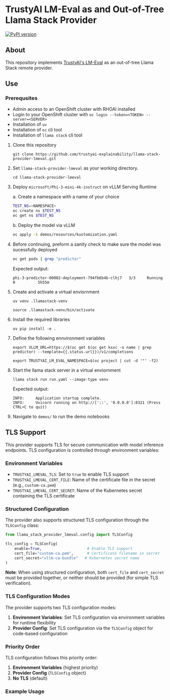 # TrustyAI LM-Eval as and Out-of-Tree Llama Stack Provider

[![PyPI version](https://img.shields.io/pypi/v/llama_stack_provider_lmeval.svg)](https://pypi.org/project/llama-stack-provider-lmeval/)

## About
This repository implements [TrustyAI's LM-Eval](https://trustyai-explainability.github.io/trustyai-site/main/lm-eval-tutorial.html) as an out-of-tree Llama Stack remote provider.

## Use
### Prerequsites
* Admin access to an OpenShift cluster with RHOAI installed
* Login to your OpenShift cluster with `oc login --token=<TOKEN> --server=<SERVER>`
* Installation of `uv`
* Installation of `oc` cli tool
* Installation of `llama stack` cli tool

1. Clone this repository
    ```
    git clone https://github.com/trustyai-explainability/llama-stack-provider-lmeval.git
    ```

2. Set `llama-stack-provider-lmeval` as your working directory.
    ```
    cd llama-stack-provider-lmeval
    ```

3. Deploy `microsoft/Phi-3-mini-4k-instruct` on vLLM Serving Runtime

    a. Create a namespace with a name of your choice
    ```bash
    TEST_NS=<NAMESPACE>
    oc create ns $TEST_NS
    oc get ns $TEST_NS
    ```

    b. Deploy the model via vLLM
    ```bash
    oc apply -k demos/resources/kustomization.yaml
    ```

4. Before continuing, preform a sanity check to make sure the model was sucessfully deployed
    ```bash
    oc get pods | grep "predictor"
    ```

    Expected output:
    ```
    phi-3-predictor-00002-deployment-794fb6b4b-clhj7   3/3     Running   0          5h55m
    ```

5. Create and activate a virtual enviornment
    ```
    uv venv .llamastack-venv
    ```

    ```
    source .llamastack-venv/bin/activate
    ```

6. Install the required libraries
    ```
    uv pip install -e .
    ```

7. Define the following ennvironment variables
    ```
    export VLLM_URL=https://$(oc get $(oc get ksvc -o name | grep predictor) --template={{.status.url}})/v1/completions

    export TRUSTYAI_LM_EVAL_NAMESPACE=$(oc project | cut -d '"' -f2)
    ```

8. Start the llama stack server in a virtual enviornment
    ```
    llama stack run run.yaml --image-type venv
    ```

    Expected output:
    ```
    INFO:     Application startup complete.
    INFO:     Uvicorn running on http://['::', '0.0.0.0']:8321 (Press CTRL+C to quit)
    ```

9. Navigate to `demos/` to run the demo notebooks

## TLS Support
This provider supports TLS for secure communication with model inference endpoints. TLS configuration is controlled through environment variables:

### Environment Variables
- `TRUSTYAI_LMEVAL_TLS`: Set to `true` to enable TLS support
- `TRUSTYAI_LMEVAL_CERT_FILE`: Name of the certificate file in the secret (e.g., `custom-ca.pem`)
- `TRUSTYAI_LMEVAL_CERT_SECRET`: Name of the Kubernetes secret containing the TLS certificate

### Structured Configuration
The provider also supports structured TLS configuration through the `TLSConfig` class:

```python
from llama_stack_provider_lmeval.config import TLSConfig

tls_config = TLSConfig(
    enable=True,                    # Enable TLS support
    cert_file="custom-ca.pem",      # Certificate filename in secret
    cert_secret="vllm-ca-bundle"   # Kubernetes secret name
)
```

**Note**: When using structured configuration, both `cert_file` and `cert_secret` must be provided together, or neither should be provided (for simple TLS verification).

### TLS Configuration Modes

The provider supports two TLS configuration modes:

1. **Environment Variables**: Set TLS configuration via environment variables for runtime flexibility
2. **Provider Config**: Set TLS configuration via the `TLSConfig` object for code-based configuration

### Priority Order

TLS configuration follows this priority order:
1. **Environment Variables** (highest priority)
2. **Provider Config** (`TLSConfig` object)
3. **No TLS** (default)

### Example Usage
```